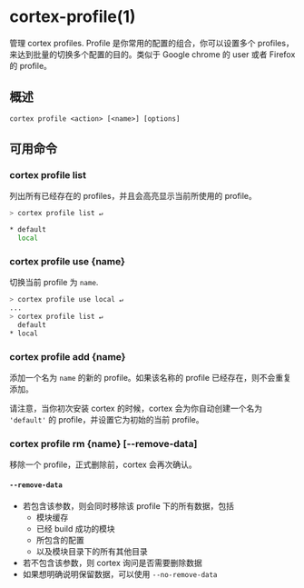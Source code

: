 # cortex-profile(1)

<!-- Manage cortex profiles. Profiles are set of frequent configurations which you can switch between. -->

管理 cortex profiles. Profile 是你常用的配置的组合，你可以设置多个 profiles，来达到批量的切换多个配置的目的。类似于 Google chrome 的 user 或者 Firefox 的 profile。

## 概述

```
cortex profile <action> [<name>] [options]
```

## 可用命令

### cortex profile list

列出所有已经存在的 profiles，并且会高亮显示当前所使用的 profile。

```sh
> cortex profile list ↵

* default
  local
```

### cortex profile use {name}

切换当前 profile 为 `name`.

```sh
> cortex profile use local ↵
...
> cortex profile list ↵
  default
* local
```

### cortex profile add {name}

添加一个名为 `name` 的新的 profile。如果该名称的 profile 已经存在，则不会重复添加。

请注意，当你初次安装 cortex 的时候，cortex 会为你自动创建一个名为 `'default'` 的 profile，并设置它为初始的当前 profile。


### cortex profile rm {name} [--remove-data]

移除一个 profile，正式删除前，cortex 会再次确认。

#### `--remove-data` 

- 若包含该参数，则会同时移除该 profile 下的所有数据，包括
    - 模块缓存
    - 已经 build 成功的模块
    - 所包含的配置
    - 以及模块目录下的所有其他目录
- 若不包含该参数，则 cortex 询问是否需要删除数据
- 如果想明确说明保留数据，可以使用 `--no-remove-data`



